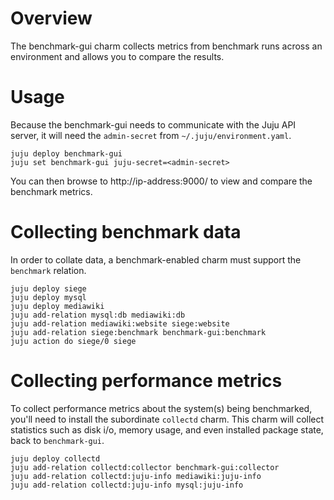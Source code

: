 # Overview

The benchmark-gui charm collects metrics from benchmark runs across an environment and allows you to compare the results.

# Usage

Because the benchmark-gui needs to communicate with the Juju API server, it will need the `admin-secret` from `~/.juju/environment.yaml`.

    juju deploy benchmark-gui
    juju set benchmark-gui juju-secret=<admin-secret>

You can then browse to http://ip-address:9000/ to view and compare the benchmark metrics.

# Collecting benchmark data

In order to collate data, a benchmark-enabled charm must support the `benchmark` relation.

    juju deploy siege
    juju deploy mysql
    juju deploy mediawiki
    juju add-relation mysql:db mediawiki:db
    juju add-relation mediawiki:website siege:website
    juju add-relation siege:benchmark benchmark-gui:benchmark
    juju action do siege/0 siege

# Collecting performance metrics

To collect performance metrics about the system(s) being benchmarked, you'll need to install the subordinate `collectd` charm. This charm will collect statistics such as disk i/o, memory usage, and even installed package state, back to `benchmark-gui`.

    juju deploy collectd
    juju add-relation collectd:collector benchmark-gui:collector
    juju add-relation collectd:juju-info mediawiki:juju-info
    juju add-relation collectd:juju-info mysql:juju-info

